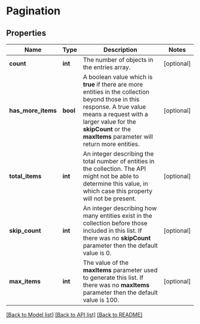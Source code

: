 # Pagination

## Properties
Name | Type | Description | Notes
------------ | ------------- | ------------- | -------------
**count** | **int** | The number of objects in the entries array.  | [optional] 
**has_more_items** | **bool** | A boolean value which is **true** if there are more entities in the collection beyond those in this response. A true value means a request with a larger value for the **skipCount** or the **maxItems** parameter will return more entities.  | [optional] 
**total_items** | **int** | An integer describing the total number of entities in the collection. The API might not be able to determine this value, in which case this property will not be present.  | [optional] 
**skip_count** | **int** | An integer describing how many entities exist in the collection before those included in this list. If there was no **skipCount** parameter then the default value is 0.  | [optional] 
**max_items** | **int** | The value of the **maxItems** parameter used to generate this list. If there was no **maxItems** parameter then the default value is 100.  | [optional] 

[[Back to Model list]](../README.md#documentation-for-models) [[Back to API list]](../README.md#documentation-for-api-endpoints) [[Back to README]](../README.md)

